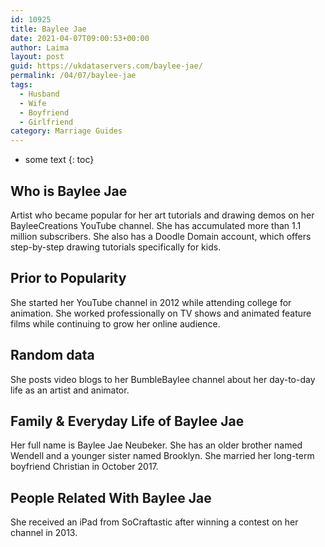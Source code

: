 ```yaml
---
id: 10925
title: Baylee Jae
date: 2021-04-07T09:00:53+00:00
author: Laima
layout: post
guid: https://ukdataservers.com/baylee-jae/
permalink: /04/07/baylee-jae
tags:
  - Husband
  - Wife
  - Boyfriend
  - Girlfriend
category: Marriage Guides
---
```


* some text
{: toc}


## Who is Baylee Jae
                  
                  
                  
Artist who became popular for her art tutorials and drawing demos on her BayleeCreations YouTube channel. She has accumulated more than 1.1 million subscribers. She also has a Doodle Domain account, which offers step-by-step drawing tutorials specifically for kids.
                  
              
            
              
            
                
                
                
## Prior to Popularity
                  
                  
                  
She started her YouTube channel in 2012 while attending college for animation. She worked professionally on TV shows and animated feature films while continuing to grow her online audience.
                  
              
            
              
            
                
                
                
## Random data
                  
                  
                  
She posts video blogs to her BumbleBaylee channel about her day-to-day life as an artist and animator. 
                  
              
            
              
            
                
                
                
## Family & Everyday Life of Baylee Jae
                  
                  
                  
Her full name is Baylee Jae Neubeker. She has an older brother named Wendell and a younger sister named Brooklyn. She married her long-term boyfriend Christian in October 2017.
                  
              
            
              
            
                
                
                
## People Related With Baylee Jae
                  
                  
                  
She received an iPad from SoCraftastic after winning a contest on her channel in 2013.
                  
              
            
              
            
                
              
            
              
              
            
            
              
            
          
          
          